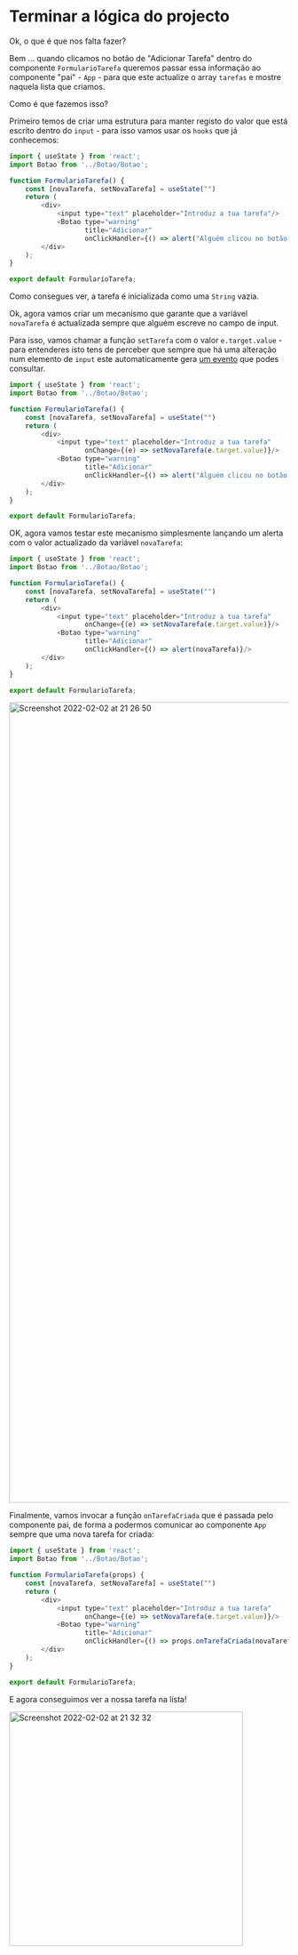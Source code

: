 # Terminar a lógica do projecto

Ok, o que é que nos falta fazer?

Bem ... quando clicamos no botão de "Adicionar Tarefa" dentro do componente `FormularioTarefa` queremos passar essa informação ao componente "pai" - `App` - para que este actualize o array `tarefas` e mostre naquela lista que criamos.

Como é que fazemos isso?

Primeiro temos de criar uma estrutura para manter registo do valor que está escrito dentro do `input` - para isso vamos usar os `hooks` que já conhecemos:

```javascript
import { useState } from 'react';
import Botao from '../Botao/Botao';

function FormularioTarefa() {
    const [novaTarefa, setNovaTarefa] = useState("")
    return (
        <div>
            <input type="text" placeholder="Introduz a tua tarefa"/>
            <Botao type="warning" 
                   title="Adicionar" 
                   onClickHandler={() => alert("Alguém clicou no botão de adicionar tarefa")}/>
        </div>        
    );
}

export default FormularioTarefa;
```

Como consegues ver, a tarefa é inicializada como uma `String` vazia.

Ok, agora vamos criar um mecanismo que garante que a variável `novaTarefa` é actualizada sempre que alguém escreve no campo de input.

Para isso, vamos chamar a função `setTarefa` com o valor `e.target.value` - para entenderes isto tens de perceber que sempre que há uma alteração num elemento de `input` este automaticamente gera [um evento](https://developer.mozilla.org/en-US/docs/Web/API/HTMLElement/change_event) que podes consultar.

```javascript
import { useState } from 'react';
import Botao from '../Botao/Botao';

function FormularioTarefa() {
    const [novaTarefa, setNovaTarefa] = useState("")
    return (
        <div>
            <input type="text" placeholder="Introduz a tua tarefa"
                   onChange={(e) => setNovaTarefa(e.target.value)}/>
            <Botao type="warning" 
                   title="Adicionar" 
                   onClickHandler={() => alert("Alguém clicou no botão de adicionar tarefa")}/>
        </div>        
    );
}

export default FormularioTarefa;
```

OK, agora vamos testar este mecanismo simplesmente lançando um alerta com o valor actualizado da variável `novaTarefa`:

```javascript
import { useState } from 'react';
import Botao from '../Botao/Botao';

function FormularioTarefa() {
    const [novaTarefa, setNovaTarefa] = useState("")
    return (
        <div>
            <input type="text" placeholder="Introduz a tua tarefa"
                   onChange={(e) => setNovaTarefa(e.target.value)}/>
            <Botao type="warning" 
                   title="Adicionar" 
                   onClickHandler={() => alert(novaTarefa)}/>
        </div>        
    );
}

export default FormularioTarefa;
```
<img width="1440" alt="Screenshot 2022-02-02 at 21 26 50" src="https://user-images.githubusercontent.com/39055313/152240070-c5bebe19-82d2-4a05-b249-99e55f3f0f6a.png">

Finalmente, vamos invocar a função `onTarefaCriada` que é passada pelo componente pai, de forma a podermos comunicar ao componente `App` sempre que uma nova tarefa for criada:

```javascript
import { useState } from 'react';
import Botao from '../Botao/Botao';

function FormularioTarefa(props) {
    const [novaTarefa, setNovaTarefa] = useState("")
    return (
        <div>
            <input type="text" placeholder="Introduz a tua tarefa"
                   onChange={(e) => setNovaTarefa(e.target.value)}/>
            <Botao type="warning" 
                   title="Adicionar" 
                   onClickHandler={() => props.onTarefaCriada(novaTarefa)}/>
        </div>        
    );
}

export default FormularioTarefa;
```

E agora conseguimos ver a nossa tarefa na lista!

<img width="421" alt="Screenshot 2022-02-02 at 21 32 32" src="https://user-images.githubusercontent.com/39055313/152240853-95c62cc4-ac05-47f7-bbbf-d8bb1d2eb56a.png">

